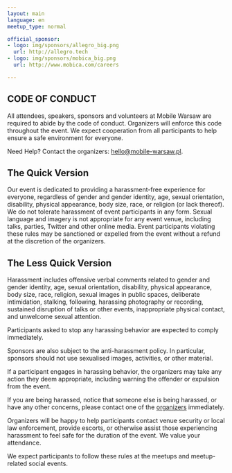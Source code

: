 ```yaml
---
layout: main
language: en
meetup_type: normal

official_sponsor:
- logo: img/sponsors/allegro_big.png
  url: http://allegro.tech
- logo: img/sponsors/mobica_big.png
  url: http://www.mobica.com/careers

---
```


## CODE OF CONDUCT
All attendees, speakers, sponsors and volunteers at Mobile Warsaw are required to abide by the code of conduct. Organizers will enforce this code throughout the event. We expect cooperation from all participants to help ensure a safe environment for everyone.

Need Help?
Contact the organizers: hello@mobile-warsaw.pl.

## The Quick Version
Our event is dedicated to providing a harassment-free experience for everyone, regardless of gender and gender identity, age, sexual orientation, disability, physical appearance, body size, race, or religion (or lack thereof). We do not tolerate harassment of event participants in any form. Sexual language and imagery is not appropriate for any event venue, including talks, parties, Twitter and other online media. Event participants violating these rules may be sanctioned or expelled from the event without a refund at the discretion of the organizers.

## The Less Quick Version
Harassment includes offensive verbal comments related to gender and gender identity, age, sexual orientation, disability, physical appearance, body size, race, religion, sexual images in public spaces, deliberate intimidation, stalking, following, harassing photography or recording, sustained disruption of talks or other events, inappropriate physical contact, and unwelcome sexual attention.

Participants asked to stop any harassing behavior are expected to comply immediately.

Sponsors are also subject to the anti-harassment policy. In particular, sponsors should not use sexualised images, activities, or other material.

If a participant engages in harassing behavior, the organizers may take any action they deem appropriate, including warning the offender or expulsion from the event.

If you are being harassed, notice that someone else is being harassed, or have any other concerns, please contact one of the [organizers]({{page_root}}/organizers.html) immediately.

Organizers will be happy to help participants contact venue security or local law enforcement, provide escorts, or otherwise assist those experiencing harassment to feel safe for the duration of the event. We value your attendance.

We expect participants to follow these rules at the meetups and meetup-related social events.
